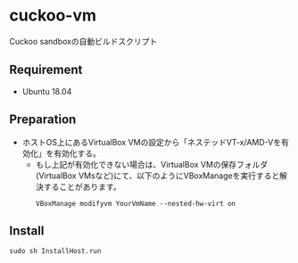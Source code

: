# cuckoo-vm
Cuckoo sandboxの自動ビルドスクリプト

## Requirement
- Ubuntu 18.04

## Preparation
- ホストOS上にあるVirtualBox VMの設定から「ネステッドVT-x/AMD-Vを有効化」を有効化する。
    - もし上記が有効化できない場合は、VirtualBox VMの保存フォルダ(VirtualBox VMsなど)にて、以下のようにVBoxManageを実行すると解決することがあります。
        ```
        VBoxManage modifyvm YourVmName --nested-hw-virt on
        ```

## Install
```
sudo sh InstallHost.run
```
